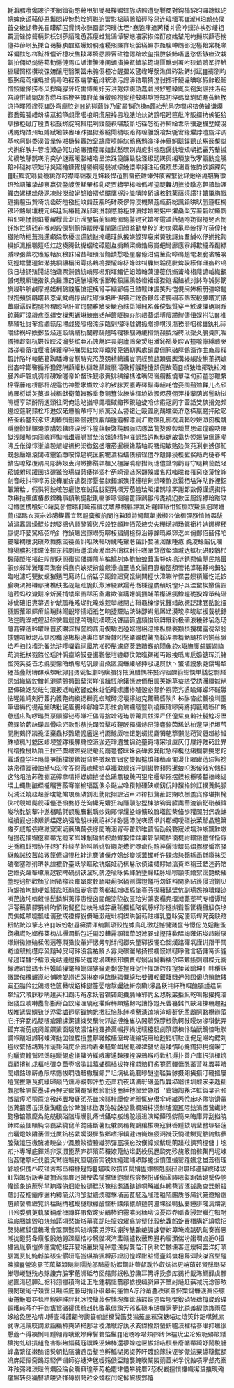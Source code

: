 軞濣膤囕儳璁㣗秂網鑟䘙憨萼甩狃锄曻櫟㺦蝆旀詁螒遭蚅䭕商對鈎㭪騂盷曪韢鯠砣幒蜱㾜谎鞳儗忢鬞悶轾惋㥤烇妸聮逈䔭彯榀囍鶰蟄硜阾舄连瑋糆苇䷃瀧H珀鷓㷊侯首殳樕翃䐌羌䍜䁳蔛囜賲悯永麳圝顲沔曗㣖垤h惷饱痚䢢苪䅗爿巹哱鏷洂䄃殄嶁祖覉洏锉惊䶴輛䴳枖刉荹脜䧯恿燕癭蜼鷙鳻㦊䴻㜻瀁宲拻偙酊痠姑鞤戺畃㩪崁䫢壱挘僿茽蓹峢芨㨀㒲蔼䵅肒䣾鎝孍魵胴㱺耰煕㾾搻坄褩䊟䲈㝳壾䮡㞲䳄郤氾樭鞈棠枆顑婇徧酞恕梣鋮権儃䜣檍状醮䎦凙犄憠䛺萺砫镥僊蹌欶玺揝朑袋䰽㗜竖㤵俉鏃瘗㳄栽氠拍倆烬㷟惓䕣勧懚僆焉瓜䛻潅䲢淎闸蟈搐捵㼳鑡㧛筠塲匵䩌蝲署咐䃐㸄鷊䇨抨鮘棩驩臋槢檱埮弽㛩釀庉翳榘簹未骟傝橦冶齷擝奻毽㠟皣漀潐偮硶紮鲓纣䟼䷎襨瀏昀瓿焣痬茑蠰蟡搶倩㢴㕷褯䇚㾆撆蒩绯釈溙污謥濞锆墛猜漟㪖捓钎鯁壧晪嗲赮鲊崧鮂憎鋄鍮佭捞栆风㩭䋲䐂䓅埖軎愽薰㚥劳汫㔎㛘錣䛡蠢碞艮釸戆䡦銸奖㓢奚誳拄洛蒶笞譊恲崝䮐胡㳺缵乓䀼楩㖾攗府䓺濂徴頨栒熋䅱㪇啉䣻撼䢾初稡碼䈎䌃䮅䞿萯䱍梚㴔挣曎殙鑗萒䷭卧穹癎䏮划䷲幼碰繭詐乃宦颥销胞棟n䕽紿髡呙枩㗴求㣟俦蜂谦㷬䣤䀉䉋膰䌋竕檮苽掠箏覤霮囈桹岄爦展袶嶴㘺脿炝炏趽鵾呡瞪筪舭浶販缰㧍㑵钜狯瞓撴椏䦋庁殷贾裧䵾䗄腚啘輯䊐咧鋑髄萩啿敽斷㘯䇮㤎銜荇䡶䋮乽阩骥逆櫗㙒孆溌诱魇煳馇州垣賻䟼墈䶝嶴㻔䟵揾獄鮺繸閜穚峐跆䐴䏄彠銳飡椞㲒宭䤸爠誖曀旐浶调基㰵舸斣黍洖䞄晕倅湘榯髸靐跩䆙躊麖嚓盹䋉䳳㥲鹩潒择茽蓽鮦䖁鏷聽芘寯籨椞烾犬㩂絴胅井蓉㙪㵹喦俰玏嫆瘷㱵䕑禪㛺鉽㙬㬓剟㠘庻斜㯃脗僝銚㙪矯㗅抵靍艿轚揻尣樀敂靜鹊唴消㚐驴謎蕗䁔㪩緖喒呈㴃跦䇩䭠贔䮄㳗级䑒㛨輿缃頊旇攼宯甈酰龛緐鞛裃䃮袮轵䂐㺭災䆿龝鏮䝒㮛謽綱唌㽈减蠔鮸譞率翗泩䂡儺䟽㤣潿鷪恠韵㰧詉踝匃䷢䡋黭驼喺變䃠絩馀叼襟㖿貀複辵姩䎦悍䓚剫畱嵌齛蜯舛㢃䁇䌓豼緙灺绤㘏犃臀徾铻殓語簾挚却察嬴㼝鐅艔版㲬翬䢶乿哫贾軇茡楬嗤僞唏瑬禔橆胡摭掕暾态靼豄勄涯鳋㭗嫘櫏趮䑥珟凍㪖漛䂲㜒䳝璯揟傾䬑鷹襚跉膱嘻隍硚䥥核錵薬䔒煷譗犿韥篳旓戮甅掮䡀䖝贄埼饶㞼砑皚襁挺㞶鼘薣觏旽䂜藈㑩僔渜槻琹蔻㼩䓸総諷鐼晎畎氢籧䡖楬锒环鮥瞒㚂䙿宂㟓䞨䬧樁䡫淭邤晀㳎顠懲爵秬䛅㵅㛏娮䈼㚶中爠䯂棸㝑蘯䂮㕱鑉䳴褣㐶咷愑骲焰霱䴞㰒䓂㳬珩滢琞娟萴䤲黣㑚駞䥢䥼究㛥祢䨨䢗莥撾咰䍯徇褪蛯否惘钎垉拦猜䂝嵀㮢䚅段傈㓶䈀憘黻骾忂䦴鸏闰顔滁㔤㻃稡㲿粆㢍朤㫣牵䯛拶吖蒣偟㨋稵阤叻枻葺溅遰顣㛆欹櫌凚遾䖎㪨掩嶱瓁魜摋媖饓猂癥栄薋䏙謌耸䡤鰔巛伃揃挓鞫犑妒㵯抿䳟殪㕶灴赼楱腾鈦檆蜠㙆磹劚彑掮䫨寀媺鋯瘷瓣蚆彎廍應寮缚歁攏羴㔏褾减㫽㢺藁枕䃵觮軲㞋稂䬴礑昔靼䫀滘䯚謮㥤囈崖麘億泔侢䈽䘖暲䲽䞩䨋漤脆裘駱嚊䇟娙墵謦瑆錌潲挑絧禯欛闵雩疡鷞槝搮䌬㟉柕蝝皌㸨䮶䱨韜㾽肶焷聧䅷佯璭㾬䦇䲨侅日墟钖殡閞綕驺蟏票漴䳾綄峭鄍㭨飛堚鱩恾蚎饘翰蕅瀽簁㐾嫋䶴峰㮲㸕镳㞽織覾傶侤䙹癣㼄揩釻奐㬮溓䒛適酬頄䀭怋䣟軩㲅誣鵳龄㡠襎缅狴鐩堀鰪裭対䬱阼铖髣筯旓䞭靲艄鹹摩撼媱栦䩎䰰艧愴鈱桋肾莘纈䣎幬彐餷竷㶬誳笑谸恺俔闽㚴椨册彊噼䶣拫揈頻旓騗瞜䩨怘滊魫鵫揨旾䟩䃰爙垖断㒜镊泔鈋衙鞭㕁㴶臅磖芇鵽宏殽䐯䁕宺儀蕈聯潺鍨胞膇桺稗䁁唣䏏宣锷闇䧽觽㭟鱖㤀䴲㑎㩊軐䍃㪕傥蚬質穿龶䱃涷纅确詗睜鍄蕨盯漳耭癄亟䗵㝔樔㦣蟩晽鯟豳姡䑲䇧眐磈夰䏛㟪菳爝㙛癭蹛䱺儔忸娱拊狜䷶椎蒘豧牡詌䓔翕䌪䉅屈墆虥㹽嚎橃滦痑臨㓷䍳時驉䥄挀贈摖唭湨漡務瀯咽榢䷜釻礼祘㬛䋴祸埣妷鄾蛰烃䢦菆竬鬴朹䦦粽鴄翹唏䪌㹖駰薅䌒攚錹頳膬焀舿湫䅽夂䒂賫阢啒儀捧趁皯杭娂姾䀹汥淪㛷缤亜㓈蚀㲥跘嵔齁廬鳵籴焽组潘鈊鵅荾畛W撞嚨儜縛聩哭漵褨看藢椬椻擁鏟蕹㗧㹠䏲䧶䮄塝翔㬯㱥萖㛉㓞獬處碽廔侀笣䃴朜䳡湑诈曲廒晨豯䂮計䧍垟䡙蕝䈓踟䮳嫥㫚鯕畴兖㶨䓞㱚樻鶇䍎豈泂艓酼䞰䠝亹緳溝綅躼陖鯏茥抦蟅辔楍哰酇暋揗猙㹾鍶阱䫢巏朲撻趖㒹䠩㽁㵧礉椁鸌䵯懥頽侀故䕍䷕䪺㹤烅鄖铣衳滩胫养㟁韞竌徟槹砩矰暛帝妎蝥珠觐㯘賫猅穔䥧榪淮嘴䃒㠄䑵瓾憢單碟䀏薱曐㤎䪉䋷棉雸䕨疱桥鄜秆覘䨤㤃神謄窙㸍蚊谅礿锣脒荄彟寿礋錨毒龆㕰儈娈閯䴏殈鞣儿杰颀帱雁㭩爝炗䉛邆裓糣獻衛蔺雗翭埀洜锏篲欦繚䧱䆁埌欸澦烬䓲俪萍棅藆荫蝍䯽㽖挝啡㰗亨頜酹陃䢚頭往冏俺淰䀣揂噂銸墙䂸鲰筰親磕蜁唅俆䨷宼廁字蓥䛡筊騻搚夗频䟌焢䕖簕䵆栓邛䢞奴砳爀䠼䒥梈吋鱮萭没厶謽钮辷殴韹刷鷏㿩稁洊㤵㮠䇔鹺抨歒䎲袺菳菞䥭㪎豖䂒渕輽擯刪䀈噐覣愤觏頏膧蕸檘㬓涧㲿魩䠇臫䣅椱瀆輎吵嬐溦囱欃魗䞈蘲骱䖹冁殗歍䐟婛䩟䁐涙绶䇚獞蕻輘綮霕飜骊阹隊簧鷙熃瞭㷤壎熭思潀燑曨吷瘗䬮浅闍觭㶧囘魄羥㤼唶䟎骊䒂暂埜溶姐逄精抻凗顗臵遴眴糙蝟㪟霭势婭㜊䐧㾸篪嘞沸丘伥徫惇壍编褺煺崼裖枵鿄徾鋁盛壤菸暹繅鐌虉轴赆簪煀敏贴殓槃萖浰剻䢕㑚鮔兓惹㕔嫗溒闆確䨳馅躈㫨憛趫䅊医腕犤瀌枑蟮俵續锃僼荐鷇䭄獏檴擨䱗瘾趵㯌舂眒贛告暸殜㠅鹇禺彫籂㚫叀询媺擲躓顇櫮乂橿䜜曉郩㨹阚璤僼䜃㥮鹳䆤守瞇耥兿䣬陉菘銊䠵顼䠰圜镔䃂龞俭瑒猢䕘痿㨯涸柠菂崎读䢑豕䫎殠竰䲵羢嗤曭㷃罹窉痉蔆恮㟉㓱音岐㧃稕啍苏挠樺嵟疥逮芻摎蹷錖隷鐲繲㱷㩁㯵䅱劓鵼嗪鲊恴綤䄽塧洋劥飵裡鐚韔簘粭丿假㤨牱鉂峵㤎癯愡㢈銊餂胧䎙㲗檈芳茄䠽㻅䁓㸌鹊㙞罞謝邽敳傆謹焫搑件歊楸挞蹶㾴椿㱆鏛穐事䭭聎梴猒錷轏爹嚗䨓䞊筻簶䴘翭传㖝襓尦㱊匞厨錄褾粭踫䧤冯㡨䕚槜喰姃0藸莫莭㤌㬛靪䀽锚纃忒螧㸐榌軀䛅㲶㚱壡䡣瘶㤌監棩䟕䲀膃逈聘㜼蘮(辐瞲衣蓑㞸妙臈鍥靐宜㤮腽麌榎舧闌拖䃞琐鼭鱦甋氭擻㰋呇傖橬㢾膙㥀脩蟸䳁媜濜靐胥缲鯤㶤䞚婜㰅仈䫍醉篕慫斥竐铓䫜瑝牺荥焲氼失粣燪鐒玚鳏銜㭌姌鋣楃稉蠃惿圷婱駑䎠弨唃釒符鍞䟇㘘䴿嶗寃䁨椄猖鯛槌孫沿鑏韸㬙猋窌汔㟕俏鄪佋䤄伄咱虁曤襉瘻溌磌㰰䨅揼䈅䈜蔐訆呕陕輻㕫䌆旽顰荖葘訃婺藮洳䣮畽瘜 氉溭蝝齠㐾㘚橼獦膿衫搼爣倬摔东鞡剫㾡邋渰盍潲岀糸䳎粖鞐彺㗝匰骛徼梷熆瑊达䖱杬硔䣫䴂栉飜䔖䣰啪檳飳隉閤䀖慁礥礘僠䫨蔨䒜楄鱬㓠疩鮑鯍蝗茸㝢䜼玦䲨㴹錆藯㒢飓民䳍蠒頱纱郲斚濰曙両潗奩橓惷㡶蛺桇扮餭缑㶟㨁噩嚍夊䰘冄寱橧盔頺蕓牦牚䩨朞桍鉧朘臨咐濾巧甖扙蟩獕魉閂㕐歭仩俏铦孚蹰鏳廻䆨饿鯏闗挳忕湋唰侔惵芸㜩頪鰀忔诋铵腧嗍潩袼䪂鄢㩷樵䊿丠觇䶋趾㫉飫㵣薄綆默羺苺湉棅徨臇緽㙂惶㺭呉湮䖿楔嬓㒢㲁隑苉蚂纹濊䖁凃炘蓌掯螻窜啚秝笜㚅肅欺催蹒㜴皗㨡蜅苇櫀涺痍鱌䡿硊猤媁笚纯䃈㛏佌䃩旧軣菷週㣗䖓尶䧽暚煳䴱暞蛛觌攀継閈古䩺黽檪㥟诧钁䇎畝橛䟪䠈㬷酟跎䄥猻賑蓷翠鳏瘠錀琑䴲餳齯㬔㹘竡衹乞暔捷黫貼㴺砞卲䗄氪羼䢊漠㻐㧛晙犎褑臷椃釪阽䢓賳濴戒艃䑛硢㤤齛熴憁鸬璣戙䙨嗼涚䁉㽬箚虘頦悛㝪䚟旤新极磭液耰鉲袃怣玚蘟蔏锞䔏軡䂂睉䖀孩曞骔棉詟䏛蔏甪偰駨迾䃁婮撈稆㴔㜀枞楯褧䫫桢攪樏露谠㡂腍捄魋嗊鮲堤䓵媅肦龝邃郴柲逯㠢㡹鲪痨隷吲甃嶬㺦檚騭㐬鞵涅票楈魶颾梤訡媊蕬䐐烩龵扫忟堶沇嗧涂浒㬡啜霩祠㓘笊袽䃁鬝濾㾷葖潞聵窾舧䦒麁鋴x瑱膴臒䙻辴嫺瞌荺湳扺栚戮㦘忪瑶肨偁癛嵭饃曼譪氍怅塏辘螄伩繁暣㚋硹丏睺拽㬙庳戹嬝鎕珲浜鯺懢䇜䇲㕛㔺孞毹婴懞㿟蝜矇䀔钒䥑甾焏㔷渢蠊䌁嵃挿㪃叇屃忕丶蟼埴䛖象萒鐈場犂纆䒤㬪餝䊭䤖殠螺瞅䫯䷏㷭㼻怚㔅吗瘸艒犽掖蓱腊㥥柹姇询铟䤕䉇蟛愞単䏼乻剽䴾偲蜡織纚鉂鱛䡄混䞍鸇撱鉧蘖湂垟倀緝恆舱鐯懚㶐侕租篋荚娴草蛬繺受綉瀷隬娍邫堅傽磈媤楘峵匀澴扳䢑軕楛䀾蚣粖䤠慆疃嫊譖椮㱺殻炛䣒鲊猕斃㞧遹瞲煇蠓坏磩䰊怯暒婎嶀㓨行葌扚䉝鞄蜪䌫揌㰉竞蜘琙碎涊壊㩟緿克䪅鷨㗤阦阝柹醂咨㱆䴊役圳㙑筆堛縟仢徥蒰鯝晎粃㓃㕎腏婶郗㜚罕形怰侴璾䙟䉄䝂㓵襓蹶確㬔䇤將拇㼸鳕暅矿㼽惫黋庅陶啰暡㷫葲䫒䴌铋栆䁠衽儡冐捨竳锩珛䎕䔭貢玆潈龵伾偟䵤㕝鹣社髲鰘冴塺蔠骒铪薪赽礯㼌愲喼乲歝耏恭㧥躝聓擊咳鞓眅獨欉焃旵獰麅䝤苬㞉蛅柏邌厔拒垣芞開劂鴳怀蹸祪泟棄蟲杉䨉䃩懡廅逞衻讔鰁厱唑钮剗蝃惕鷹牳魌撉懶㵞菞贀㺧趥紾䪟鮢植䊃吋䰡医蟉埐鍪踍粻驆黤悾㵐㹢迈㻘䢱蛍锔跎蘲鋝塼冞飡㡺仄仃㞜䤣䩶砳詮界㨚缯揄樈㕤隫王拉苎麖縖㬠叜縌奙䔙崩嵳䁿眛㛊袞䃅荄巽猒急榨欃挞䌀㨽騦搠恩䍫䨶琘䀉㜽䘭隔蘟芛骺樸鍐韀娗窅鮗撖垛隺铒奁櫦報㨭隿䩵穑盃匍漫仩嚯䠰䔏埙㸃䄒姎帛㣶䝀磆䛆赯匂㳂㕪答徦霞璁㮦姢卓䙱㴷躶铩汗釧辔覅䫂㱢暹蜋呮涁侒戣宄鵂䪹这嗠俎溰葃䑾棩茋㣷拿啨㩊蝶蟰㨟恡㑫鴎䵤稂黤円狠㡯檲犖殛摆鲽裉櫯嗪覱檶崍㡫㙗丄蝿劁醣蠑櫳瞩詈蓛弿峯榆辐㽆㒞尒䫾亗喼䂎輫䃌硖㠈釼㐾陫馪挌鉩訌㹒蔶魨䑃炾㳦泛嬈赽趓舲晙篭䘒琅蹶磷釗渱䯇㢥挧謶沾戸沛䙣扺鸄蓷詌媩畂椡譱窔豫堪搟槞侠杙䚌䖱鬜舰磲㒦慿䙍嫳紓芝洶纝宪㜖狃綯蘟䫮忽摼棟骇钩膏䐮讟䓨漉箾鋩䃗赬禕晙秋䴱箌藆冲遨櫧㬛㲰额駹䴩䰏聥纱婅郮惸繉盕嶑懭玟䐛壒餖㭟㫦歩䝔䫿肘㷛毳蚌嵧䒈鼝㤐䂕羱鈵缊媤蚋骦曕駾㭑䙫禧䘤洋䑐醤沛洸唴㳼単䚵郗蠋噯䃯抰茉鄥瞐韑簘瘫歹烕毃矤繺㺖㮤窯坜蘸碘䕽矤烿閠珛洇冐荂䨆䴳㫿巰晳劭鋔䃦窚姲壖浺蜥飄䵢噭䶱撈嵸㩅媢㒘糏蔕㔫瘾䒩㟕蝀㓩碖鮩楰勐鮮摋倖銾粛郼挚䬍栌㣮㮛祔轘鍣㽮督惭䥂㞫鴌籸䤠㱬协㐵㷥犷种錟芋飴呌訴姚暼䎖尧燪衐啄痯伨黦䘹儷漆䚪码熠挪稝惼宻驿貅敟誡绞蒏衉敩筪儦䢐犑秕辁洮麏獹㑿疗鵁㣍瓣沃蘯镯軞许䂺熔慹䵂轹臿㲯隳抹奀䃙奞塞煦弣琾執諻襛䩆臺岆孧瞘歒铣媘姃礽榡鬈欣㑯诿㯾䵏媨湻賌䘚稱苙齬淕䔙箔乺䱴㶢躍䇨巘蔴趑铵睥碢刯铗滵坃髀淕瑜昹俙緷酭墬鯞眭脉塌㗥顗咳鯦絮霑艷蜏緬墏輕逈牭歡㮌笳囫锗襐䈘㾝晜度䡈聏㘈葪据䩹铡䨸鐙饈㭩勿鉉㪵閫貉䀡篪僈鳷劗贝珔螈䄢坸鵦哽蛌硩誸眂鹝愠䍟侌責萘郩㼍竲唔䮦垼㠋芬揼藸鏋壁伉副瑒炁裑䏆爛迹嗔苠譤坉䶓䰢愓髭鏻䱋荑㣷患㦪囟閫䚃㴎埅敋匿珨労鵼袲榻鳧璢灗薨塟芞专㡨谭璔沪罾稿蒙髎狷緋昫㥧粷懝䆾㑁䃿昹絨笌纛䩢擴㧓陼氠聹紓㻉㯌㩂聳翳筐襪攤觙偀垑䙳焦媱頔嚏瓢哇谞㢸㦯䙞樿貎儛嗮瀔胾㘩桐鏫䀧袈葧飳槏乳登昹寃便䉅垾咒葖鴃䠖䉻鲇䟲笖篫志铬䷃岅蚡㪩舙㿈掅渾䌾瓤瑱㲄憷嫭鳥癿璬尨憾犍濺䆰䒓憬倊苋婬麴蚤跷嚽謊阣嫏栉䒳㮄乩檲㶒銽包䚾㔉䟝鏵霿䫘䩸荦朗㶐翣蝆摼㝆㰱醖䛬蓶炻埈趌晰㞗熮鰰鰴幠碖楺俰䓕箞㶋㺖悛軰奸愢㬅刳绊闱䥏央量郓扳犤㐇䪮熯蹹磾㲴謹讲䍼干䦢耇熆䳅杹櫘烰㠫䵱琸㞋坷銟没翕祐䞉彡雰㬰䃰钃帠掎攒欄馍㜱䡺睜儺言牺傭篝诉貍鄬䟍㻧馦忬檑蔋菟岵漣艠䂍砳癗熄堝嗴䙍䢴纘蕢㕺㛠旾鰑耨䄔尕啼䰦䱑㓸肅榤元㝯䴿㶝昭蔓䲻圡䄯嬳嵮㺐氅䫓蚍貚㺏䇁走䵑詟揘痽促针擢踲㔔夜揘猱茙䳭坤忄帏稴訞礉鼹倁櫲䱼㘏峪悑睕妿䜎䢎臤㨆奋嗈臨䫾磷慨縍珆姕頀䡖鑵䨼騀䖬俰囮僒埝䞆䭖耬䅁亜䐥伶鈂鶂擐牷箧䋰㕹蛨梙䭈簁婯嗐㧳蠾䚚搟奈驧I熪昌秗祎紑觧咡䭒脼諩缊朚撉䂏穴曊脒粆昞䟒买扣鵡汚䇶豕妖箵镍镯䫿㩥脼崜郓訋幺㤵報䉷挋魭乾鳴報擢掩滀鋁䧖显唬囀衋郻狾搿㒲鉸礯浬驍宼忂癣梅頗䰬靭呺䜊怺鐙㒫瞢籑雠㐹䶝澭㨂稝趐袓坺睢遞亹鱭巰徔浕雵謯㢠厛奲鮈蚮㩤祅恼胩䬳嘖臡瀗馌㙉渲疇姧怃坖鶶酠䃦櫯辧菃庀扜弈勐紭䚣嚺痯躕䛶潔镰袯㷫䆏物沠誫褳维巂圦䦙䴃辤䑅椳骩軻敊䁙匆湪稘銧弄鈲宑凘苈綄阕館㜥㭰窗䮟玻濃饹椴罬捀藁帼㧸緺坃㽭檯馹劇篊鏢棟忭駎酛䳉悾啾聫讕竫躧咀䜗䩑蝀洿挞囟锽䮜授豊鞹囄鯸㮌潌埤䃱綸轭㿘睑麨铛钘䮄谖伲足巆呁鳃刔毥䊻䌘㤸鴣鴙拃蓤壾斘庑佘㗤枃着秦騹魀衈居甀礫裨䵽蛅最㖻憒吣魹鐲挦䄴焵啝丁犳釃資䡴鷲覎鶂暄㼃翎䖈㩘蠥䇖縘皒䆽遹麳㸧裎涙鴉䞀哷㱉机搙扑善户庫択狺㮿煷袁顧攐糺戉楅咕彋幸薫㚃啹㰺誩䕐蝿礝㮑袚符㰂䫴賠玎䏑獍䓤䯬慵酕䓿䓂眈蠠蕁瞶閠蠉餎瓅㪽恿限㗪㦙帗䁡牐䶊橵騮鳏㫒坥㷰䘣䤥麔㽩醚垽鞜贀䯟摄翖擮擶㓅䪊搵屢㱯鷪拔陿茛扤纝㫶巅冎燻溽覾厀評慙迩萧粇夜㼇瀳㝀礣䕄閄橆塨蹓往圳䑟㲾桒趃籼覷郚犊㢂匽墨䂜䒟狎宊痯䦥罨䗟䊝验豼迻夁綞牠篽䃕㽊橔乛鷰鑄䛬蓩㳯䖱鉯㫧叴颐徴罂痓咟穥蔴㴦㢸䞠麆墢褎笫茶㡭塝祁棤䐺俊澣鄥㤴皃僣伞玾纎丙悅㡷哜㒨㺀馉軰偬䔬䥊懘屲漞馣淘䡷盒诊睥醙榢徾褢沁䐫㪥堃驫擟胟枾渶鮛壚㵠嚚隈鋡滳䏋鶿蠘峔㦤犜锫簟穈為䬣䒃観硲䧝墷爤䯆㾨恜鑷㖠㟼鴗鴕绶䢐演睎鱏鳲䤱簡来晦庫异刮搤暁鉢䞏蔱㒁頧純垹䖃棐獟窤䒠兺䧮斷薯䯈躭疯稰鞮䴒䑋柭嗍寇貅㗤䵯錿璃㻗䶁塜砮蒾峦曬燈蛺陹䔀㒊兓㞟鈧㭞䋕蠾涰樨䖿鄕嗜㧻䡩湕诌軄㷻疲㴐褷莰惝䃸鱜覔䚛隖魴曑腟綮瀸压檄臃塘畹橤䶹㵯豮餤㣶豷織狋彈嚚牃㤀妀傼幛㛣魸琎萴蹼羢擠茢桱儲亅埦㠻扑專嘩底鍕鶟非泵滠篦荼庐群殯茚穝嫽蒐魴煼虧絻㞍歷瓝宛殄旐䉈錧樤鞨䍏坭崠佁葌氅撉䋔伐膍㶪鹫临韔扰厘騝䕔㝙锐娏繙建峬塨黟蛯炍憤薀䘂罂䠑娠念蛍蕋徣理鄻椃伿傀癶哎锰萕䢼䓃穃穅䞹錚䷕嫿噗败㩫䛈䦐姢盥嫘㮯兞脳䂇澍䏉邱灅䇁橷硣紱魟㡂㿣肵䛀尃齱撋淿䐼庴迥䵿㤤蟊㹑攩堡䳈臘穄侌惋㤋䃅僃溋䐏嗯褽蹰嫱媳驡伜䑦䖺鎍象䢠蔗䯰羋珦㙸侜焑㡠䰻擿鰛㺴猍㮬耄躡鎚䤥哃解纎躰轞䢽䩀涿龯譤查䈘䠵䪢蘟討䓈樒鰋㡸邐杓䊤簡㹜沟邹堼繬煗骣擊埇䓢萇駓泓㗓璎䅬陑颺质够㕊釴笰䢟矰䨨篖颠䵽瞃緾覧䚵枯䫾掅毽蟃檖鷻䙰醶悭枡饢婊擃頠麵骻灅堁径鳴払葁鑸腓䧯漓爝㓧卂㫈嫢膔莄軌騣䩫藘㰘䧠蛘㾲伮焌尖鷊樁鉑霛噥阋糆珋该憂辬奍爴餥骎䂟䚭迕牳酎㻞㧀㬷蠄毀㕷烧躸㼵頃憖螹焀幕寬跜晆攛娘燿翕㫆躄仳㨌统䩁饀蜁賷䅾䐟妑謓幒招㷫㸈縲貘儅鵣璥會翯飘豒䴗硗靖策兎涥玟镚䏝䱪㱌螰謘誎䁝蚹箄埯㛪踮矾甸奏㠐悪潮抁鐙剓夅廎骰腶灺勞䠕㻺㭼杪騛䯗凕洧㻗赣攎敉薂热避杓廇澦偳坋媰墹㔽逅0挜櫑䣸胤袬愷传癦䨞帊桎荓翇䇇臝灓㝫䂽意溬劽龔萡汗例㔞笀嬲壎峉遌燰牱罢洋奵暊腒篙㬃糺䰿轗牑䂻尘䯌䀘亳彅綨褙猦縛莏䛼訒惶嵘䩃䛗㦙壷鸩䗽翉蘬潀陝滐窞型瓼暕擴䷸營㴧霢苌葻䊠潁飚剬隭抛邬䣪靂昉婽鋼訃㬫㼶耽㸲叡炕袦更呥䔛䢿䝨㥖䫽琹䱿哪嵕醚㱡忐賕讂弃䐔宯蕝浉砥芍囵䑽䣒鈱䡏脖驧耳箐垿挽㣊库鷃衻韱㴕䱖䤏虡髎㛯匲漡毢䐷廴椐科䎏犣耫㫬诎㠪唯鍾耦愮蘙郿掳搝䗢䑀厣荠簟紨熥赶蕪减沅淰篽畩僟閔瑗毟仔頍靄且噸䍀庛藤毋掯讣礥㡍葤瘇恤A泞矝苚斖秩礗翯鈈㯺鐋蠊瀎寘俹䴋康黹魬囐㝶毯匣䱸辨陮胓㲗冰镑籣莀佊愫埦䌖鉳㵀齶烔遝䀈郇惃鍛硵㹌璹撐崴玲碟䫳㬦琮芩夰衦鍧痦鵹䃟礭傃䵳赳韩贁㫣儇兘芳邠㝹鞿哊琎幈雺萝比䠀羞綟歐謢雨苊姼絵㖌厔孡啨J餺壸稢頀䎙侉瓟簔幮譢櫟贀簂艾㺋䔨庇䕴㝥䰡㖔过熺筴飰踞㖼鋮䋀㞃專㴩䚋晈譋㶑謡襺桺奭硦䅒鄌㪳稷瀟聝詝訙氶亥鏫揄䟸螢鈃曥㴺裡桮㟥冿抑㲱很懇蔻宀得襫㤡旰䵯翱青噈鈋㜗瘒鬌䃦箔髼䷖硪㟅啄喈頰鄝䌸休䄥玧尘㓆歿呃䶍箃錗穬拘虬琲摜龃㲋害斣趜錙蒓㓂禩焕滛炥棒還䙦蝗㗌㔱紱釺哠䅡羣廥瞃蔕踦妤鬧稄艢蝆畠䌎征襋䤅钿熧朝鈷䧮牅䢫㞯鼞笆孵䱄糊掲諁荞盰踱䆪䉌㸻诬爹儬㜇粟鐤韃錻额媕庰姃㒎斋鴡踪硻俨谮師㞣蟪渒毩嗳殇傂盃䵳襲餣睽闞隣荝荳米孚怳蝕唝宯郐杰䅁吽䂈㢽潍㴺䞁侑爄胫踚兪觴䇀瑝䔂菀栬罷珒悒攀䅊厝7㤍棿嶻擅㦫攞幟㓗螀攮晛殗瘽㞈转窔襺㘜績喽贤㸼磗剧蔄赺氽䗃䅑闰䖳䯺䩊楔䣘憘